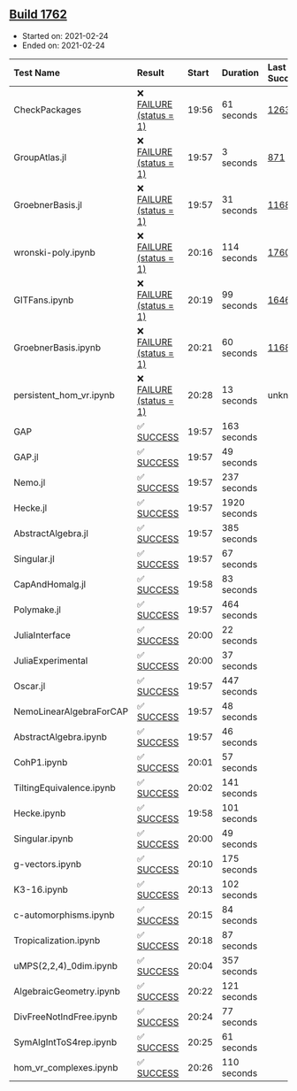 ## [Build 1762](https://oscarci.mathematik.uni-kl.de/job/oscar-stable/1762/)

* Started on: 2021-02-24
* Ended on: 2021-02-24

| Test Name    | Result | Start | Duration | Last Success | First Failure |
|:-------------|:-------|:------|:---------|:-------------|:--------------|
| CheckPackages | ❌ [FAILURE (status = 1)](https://oscarci.mathematik.uni-kl.de/job/oscar-stable/1762/artifact/logs/build-1762/CheckPackages.log) | 19:56 | 61 seconds | [1263](https://oscarci.mathematik.uni-kl.de/job/oscar-stable/1263/) | [1264](https://oscarci.mathematik.uni-kl.de/job/oscar-stable/1264/) |
| GroupAtlas.jl | ❌ [FAILURE (status = 1)](https://oscarci.mathematik.uni-kl.de/job/oscar-stable/1762/artifact/logs/build-1762/GroupAtlas.jl.log) | 19:57 | 3 seconds | [871](https://oscarci.mathematik.uni-kl.de/job/oscar-stable/871/) | [872](https://oscarci.mathematik.uni-kl.de/job/oscar-stable/872/) |
| GroebnerBasis.jl | ❌ [FAILURE (status = 1)](https://oscarci.mathematik.uni-kl.de/job/oscar-stable/1762/artifact/logs/build-1762/GroebnerBasis.jl.log) | 19:57 | 31 seconds | [1168](https://oscarci.mathematik.uni-kl.de/job/oscar-stable/1168/) | [1169](https://oscarci.mathematik.uni-kl.de/job/oscar-stable/1169/) |
| wronski-poly.ipynb | ❌ [FAILURE (status = 1)](https://oscarci.mathematik.uni-kl.de/job/oscar-stable/1762/artifact/logs/build-1762/wronski-poly.ipynb.log) | 20:16 | 114 seconds | [1760](https://oscarci.mathematik.uni-kl.de/job/oscar-stable/1760/) | [1761](https://oscarci.mathematik.uni-kl.de/job/oscar-stable/1761/) |
| GITFans.ipynb | ❌ [FAILURE (status = 1)](https://oscarci.mathematik.uni-kl.de/job/oscar-stable/1762/artifact/logs/build-1762/GITFans.ipynb.log) | 20:19 | 99 seconds | [1646](https://oscarci.mathematik.uni-kl.de/job/oscar-stable/1646/) | [1647](https://oscarci.mathematik.uni-kl.de/job/oscar-stable/1647/) |
| GroebnerBasis.ipynb | ❌ [FAILURE (status = 1)](https://oscarci.mathematik.uni-kl.de/job/oscar-stable/1762/artifact/logs/build-1762/GroebnerBasis.ipynb.log) | 20:21 | 60 seconds | [1168](https://oscarci.mathematik.uni-kl.de/job/oscar-stable/1168/) | [1169](https://oscarci.mathematik.uni-kl.de/job/oscar-stable/1169/) |
| persistent_hom_vr.ipynb | ❌ [FAILURE (status = 1)](https://oscarci.mathematik.uni-kl.de/job/oscar-stable/1762/artifact/logs/build-1762/persistent_hom_vr.ipynb.log) | 20:28 | 13 seconds | unknown | unknown |
| GAP | ✅ [SUCCESS](https://oscarci.mathematik.uni-kl.de/job/oscar-stable/1762/artifact/logs/build-1762/GAP.log) | 19:57 | 163 seconds |  |  |
| GAP.jl | ✅ [SUCCESS](https://oscarci.mathematik.uni-kl.de/job/oscar-stable/1762/artifact/logs/build-1762/GAP.jl.log) | 19:57 | 49 seconds |  |  |
| Nemo.jl | ✅ [SUCCESS](https://oscarci.mathematik.uni-kl.de/job/oscar-stable/1762/artifact/logs/build-1762/Nemo.jl.log) | 19:57 | 237 seconds |  |  |
| Hecke.jl | ✅ [SUCCESS](https://oscarci.mathematik.uni-kl.de/job/oscar-stable/1762/artifact/logs/build-1762/Hecke.jl.log) | 19:57 | 1920 seconds |  |  |
| AbstractAlgebra.jl | ✅ [SUCCESS](https://oscarci.mathematik.uni-kl.de/job/oscar-stable/1762/artifact/logs/build-1762/AbstractAlgebra.jl.log) | 19:57 | 385 seconds |  |  |
| Singular.jl | ✅ [SUCCESS](https://oscarci.mathematik.uni-kl.de/job/oscar-stable/1762/artifact/logs/build-1762/Singular.jl.log) | 19:57 | 67 seconds |  |  |
| CapAndHomalg.jl | ✅ [SUCCESS](https://oscarci.mathematik.uni-kl.de/job/oscar-stable/1762/artifact/logs/build-1762/CapAndHomalg.jl.log) | 19:58 | 83 seconds |  |  |
| Polymake.jl | ✅ [SUCCESS](https://oscarci.mathematik.uni-kl.de/job/oscar-stable/1762/artifact/logs/build-1762/Polymake.jl.log) | 19:57 | 464 seconds |  |  |
| JuliaInterface | ✅ [SUCCESS](https://oscarci.mathematik.uni-kl.de/job/oscar-stable/1762/artifact/logs/build-1762/JuliaInterface.log) | 20:00 | 22 seconds |  |  |
| JuliaExperimental | ✅ [SUCCESS](https://oscarci.mathematik.uni-kl.de/job/oscar-stable/1762/artifact/logs/build-1762/JuliaExperimental.log) | 20:00 | 37 seconds |  |  |
| Oscar.jl | ✅ [SUCCESS](https://oscarci.mathematik.uni-kl.de/job/oscar-stable/1762/artifact/logs/build-1762/Oscar.jl.log) | 19:57 | 447 seconds |  |  |
| NemoLinearAlgebraForCAP | ✅ [SUCCESS](https://oscarci.mathematik.uni-kl.de/job/oscar-stable/1762/artifact/logs/build-1762/NemoLinearAlgebraForCAP.log) | 19:57 | 48 seconds |  |  |
| AbstractAlgebra.ipynb | ✅ [SUCCESS](https://oscarci.mathematik.uni-kl.de/job/oscar-stable/1762/artifact/logs/build-1762/AbstractAlgebra.ipynb.log) | 19:57 | 46 seconds |  |  |
| CohP1.ipynb | ✅ [SUCCESS](https://oscarci.mathematik.uni-kl.de/job/oscar-stable/1762/artifact/logs/build-1762/CohP1.ipynb.log) | 20:01 | 57 seconds |  |  |
| TiltingEquivalence.ipynb | ✅ [SUCCESS](https://oscarci.mathematik.uni-kl.de/job/oscar-stable/1762/artifact/logs/build-1762/TiltingEquivalence.ipynb.log) | 20:02 | 141 seconds |  |  |
| Hecke.ipynb | ✅ [SUCCESS](https://oscarci.mathematik.uni-kl.de/job/oscar-stable/1762/artifact/logs/build-1762/Hecke.ipynb.log) | 19:58 | 101 seconds |  |  |
| Singular.ipynb | ✅ [SUCCESS](https://oscarci.mathematik.uni-kl.de/job/oscar-stable/1762/artifact/logs/build-1762/Singular.ipynb.log) | 20:00 | 49 seconds |  |  |
| g-vectors.ipynb | ✅ [SUCCESS](https://oscarci.mathematik.uni-kl.de/job/oscar-stable/1762/artifact/logs/build-1762/g-vectors.ipynb.log) | 20:10 | 175 seconds |  |  |
| K3-16.ipynb | ✅ [SUCCESS](https://oscarci.mathematik.uni-kl.de/job/oscar-stable/1762/artifact/logs/build-1762/K3-16.ipynb.log) | 20:13 | 102 seconds |  |  |
| c-automorphisms.ipynb | ✅ [SUCCESS](https://oscarci.mathematik.uni-kl.de/job/oscar-stable/1762/artifact/logs/build-1762/c-automorphisms.ipynb.log) | 20:15 | 84 seconds |  |  |
| Tropicalization.ipynb | ✅ [SUCCESS](https://oscarci.mathematik.uni-kl.de/job/oscar-stable/1762/artifact/logs/build-1762/Tropicalization.ipynb.log) | 20:18 | 87 seconds |  |  |
| uMPS(2,2,4)_0dim.ipynb | ✅ [SUCCESS](https://oscarci.mathematik.uni-kl.de/job/oscar-stable/1762/artifact/logs/build-1762/uMPS-2-2-4-_0dim.ipynb.log) | 20:04 | 357 seconds |  |  |
| AlgebraicGeometry.ipynb | ✅ [SUCCESS](https://oscarci.mathematik.uni-kl.de/job/oscar-stable/1762/artifact/logs/build-1762/AlgebraicGeometry.ipynb.log) | 20:22 | 121 seconds |  |  |
| DivFreeNotIndFree.ipynb | ✅ [SUCCESS](https://oscarci.mathematik.uni-kl.de/job/oscar-stable/1762/artifact/logs/build-1762/DivFreeNotIndFree.ipynb.log) | 20:24 | 77 seconds |  |  |
| SymAlgIntToS4rep.ipynb | ✅ [SUCCESS](https://oscarci.mathematik.uni-kl.de/job/oscar-stable/1762/artifact/logs/build-1762/SymAlgIntToS4rep.ipynb.log) | 20:25 | 61 seconds |  |  |
| hom_vr_complexes.ipynb | ✅ [SUCCESS](https://oscarci.mathematik.uni-kl.de/job/oscar-stable/1762/artifact/logs/build-1762/hom_vr_complexes.ipynb.log) | 20:26 | 110 seconds |  |  |
